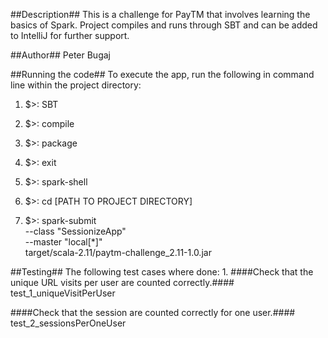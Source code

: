 ##Description##
This is a challenge for PayTM that involves learning the basics of Spark. Project compiles and runs through SBT and can be added to IntelliJ for further support.

##Author##
Peter Bugaj

##Running the code##
To execute the app, run the following in command line within the project directory:
1. $>: SBT

2. $>: compile

3. $>: package

4. $>: exit

5. $>: spark-shell

7. $>: cd [PATH TO PROJECT DIRECTORY]

8. $>: spark-submit \
   --class "SessionizeApp" \
   --master "local[*]" \
   target/scala-2.11/paytm-challenge_2.11-1.0.jar

##Testing##
The following test cases where done:
1.
####Check that the unique URL visits per user are counted correctly.####
test_1_uniqueVisitPerUser

####Check that the session are counted correctly for one user.####
test_2_sessionsPerOneUser